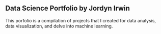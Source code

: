 ## Data Science Portfolio by Jordyn Irwin

This porfolio is a compilation of projects that I created for data analysis, data visualization, and delve into machine learning.
